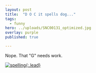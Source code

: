 ```yaml
---
layout: post
title:  "D O C it spells dog..."
tags:
  - funny
hero: ../uploads/SNC00131_optimized.jpg
overlay: purple
published: true

---
```


Nope. That "G" needs work.

[![spelling](../uploads/SNC00131_optimized.jpg){:.lead}](../uploads/SNC00131.jpg)